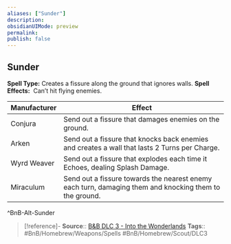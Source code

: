 ```yaml
---
aliases: ["Sunder"]
description: 
obsidianUIMode: preview
permalink: 
publish: false
---
```


## Sunder

**Spell Type:** Creates a fissure along the ground that ignores walls.
**Spell Effects:**  Can’t hit flying enemies.

| Manufacturer | Effect |
|---|---|
| Conjura | Send out a fissure that damages enemies on the ground. |
| Arken | Send out a fissure that knocks back enemies and creates a wall that lasts 2 Turns per Charge. |
| Wyrd Weaver | Send out a fissure that explodes each time it Echoes, dealing Splash Damage. |
| Miraculum | Send out a fissure towards the nearest enemy each turn, damaging them and knocking them to the ground. |
^BnB-Alt-Sunder

> [!reference]-
> **Source**:: [B&B DLC 3 - Into the Wonderlands](https://docs.google.com/document/d/1MLOgrWwcLNTnP9PuXrKiLImy7SUh4hXO8arVUAlmdp0/edit)
> **Tags**:: #BnB/Homebrew/Weapons/Spells #BnB/Homebrew/Scout/DLC3 
